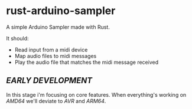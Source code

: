 # rust-arduino-sampler

A simple Arduino Sampler made with Rust.

It should:
- Read input from a midi device
- Map audio files to midi messages
- Play the audio file that matches the midi message received

## *EARLY DEVELOPMENT*
In this stage i'm focusing on core features. When everything's working on _AMD64_ we'll deviate to _AVR_ and _ARM64_.